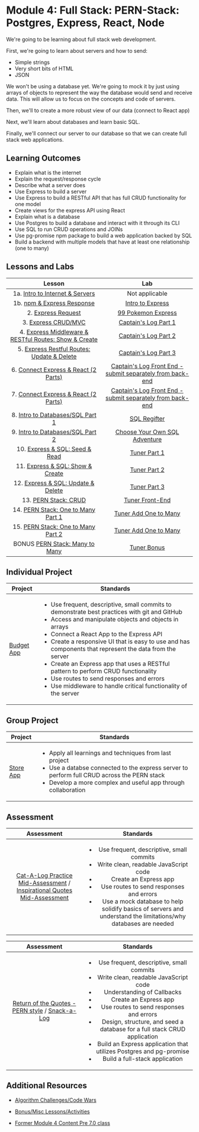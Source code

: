 # Module 4: Full Stack: PERN-Stack: Postgres, Express, React, Node

We're going to be learning about full stack web development.

First, we're going to learn about servers and how to send:

- Simple strings
- Very short bits of HTML
- JSON

We won't be using a database yet. We're going to mock it by just using arrays of objects to represent the way the database would send and receive data. This will allow us to focus on the concepts and code of servers.

Then, we'll to create a more robust view of our data (connect to React app)

Next, we'll learn about databases and learn basic SQL.

Finally, we'll connect our server to our database so that we can create full stack web applications.

## Learning Outcomes

- Explain what is the internet
- Explain the request/response cycle
- Describe what a server does
- Use Express to build a server
- Use Express to build a RESTful API that has full CRUD functionality for one model
- Create views for the express API using React
- Explain what is a database
- Use Postgres to build a database and interact with it through its CLI
- Use SQL to run CRUD operations and JOINs
- Use pg-promise npm package to build a web application backed by SQL
- Build a backend with multiple models that have at least one relationship (one to many)

## Lessons and Labs

|                                            Lesson                                             |                                                                           Lab                                                                           |
| :-------------------------------------------------------------------------------------------: | :-----------------------------------------------------------------------------------------------------------------------------------------------------: |
|         1a. [Intro to Internet & Servers](./intro-to-internet-and-servers/README.md)          |                                                                     Not applicable                                                                      |
|              1b. [npm & Express Response](./intro-to-express-response/README.md)              |                                           [Intro to Express](https://github.com/joinpursuit/intro-to-express)                                           |
|                  2. [Express Request](./intro-to-express-request/README.md)                   |                                         [99 Pokemon Express](https://github.com/joinpursuit/99-pokemon-express)                                         |
|                3. [Express CRUD/MVC](./express-rest-crud-mvc-index/README.md)                 |                                           [Captain's Log Part 1](https://github.com/joinpursuit/captains-log)                                           |
| 4. [Express Middleware & RESTful Routes: Show & Create](./express-rest-show-create/README.md) |                                       [Captain's Log Part 2](https://github.com/joinpursuit/captains-log#part-2)                                        |
|     5. [Express Restful Routes: Update & Delete](./express-rest-delete-update/README.md)      |                                       [Captain's Log Part 3](https://github.com/joinpursuit/captains-log#part-3)                                        |
|           6. [Connect Express & React (2 Parts)](./express-connect-react/README.md)           |                     [Captain's Log Front End - submit separately from back-end](https://github.com/joinpursuit/captains-log-react)                      |
|           7. [Connect Express & React (2 Parts)](./express-connect-react/README.md)           |                     [Captain's Log Front End - submit separately from back-end](https://github.com/joinpursuit/captains-log-react)                      |
|              8. [Intro to Databases/SQL Part 1](./intro-to-sql-part-1/README.md)              |                                               [SQL Regifter](https://github.com/joinpursuit/sql-regifter)                                               |
|              9. [Intro to Databases/SQL Part 2](./intro-to-sql-part-2/README.md)              | [Choose Your Own SQL Adventure](https://github.com/joinpursuit/Pursuit-Core-Web/blob/master/full_stack_express/intro-to-sql-part-2/README2.md#lab-time) |
|              10. [Express & SQL: Seed & Read](./express-sql-seed-read/README.md)              |                                                [Tuner Part 1](https://github.com/joinpursuit/tuner-api)                                                 |
|            11. [Express & SQL: Show & Create](./express-sql-create-show/README.md)            |                                             [Tuner Part 2](https://github.com/joinpursuit/tuner-api#part-2)                                             |
|          12. [Express & SQL: Update & Delete](./express-sql-delete-update/README.md)          |                                             [Tuner Part 3](https://github.com/joinpursuit/tuner-api#part-3)                                             |
|                         13. [PERN Stack: CRUD](./pern-crud/README.md)                         |                                              [Tuner Front-End](https://github.com/joinpursuit/tuner-react)                                              |
|             14. [PERN Stack: One to Many Part 1](./pern-one-to-many-1/README.md)              |                   [Tuner Add One to Many](https://github.com/joinpursuit/tuner-api#bonus-part-5-part-4-is-a-react-app-see-other-repo)                   |
|             15. [PERN Stack: One to Many Part 2](./pern-one-to-many-2/README.md)              |                                  [Tuner Add One to Many](https://github.com/joinpursuit/tuner-api#super-bonus-part-6)                                   |
|                BONUS [PERN Stack: Many to Many](./pern-many-to-many/README.md)                |                                       [Tuner Bonus](https://github.com/joinpursuit/tuner-api#super-bonus-part-6)                                        |

## Individual Project

| Project                                                                   | Standards                                                                                                                                                                                                                                                                                                                                                                                                                                                                                                                                                |
| ------------------------------------------------------------------------- | -------------------------------------------------------------------------------------------------------------------------------------------------------------------------------------------------------------------------------------------------------------------------------------------------------------------------------------------------------------------------------------------------------------------------------------------------------------------------------------------------------------------------------------------------------- |
| [Budget App](https://github.com/joinpursuit/budgeting-app-project-prompt) | <ul><li>Use frequent, descriptive, small commits to demonstrate best practices with git and GitHub</li><li> Access and manipulate objects and objects in arrays</li><li>Connect a React App to the Express API</li><li>Create a responsive UI that is easy to use and has components that represent the data from the server</li><li> Create an Express app that uses a RESTful pattern to perform CRUD functionality </li><li> Use routes to send responses and errors</li><li> Use middleware to handle critical functionality of the server</li></ul> |

## Group Project

| Project                                                        | Standards                                                                                                                                                                                                                                   |
| -------------------------------------------------------------- | ------------------------------------------------------------------------------------------------------------------------------------------------------------------------------------------------------------------------------------------- |
| [Store App](https://github.com/joinpursuit/pern-store-project) | <ul><li>Apply all learnings and techniques from last project</li><li>Use a databse connected to the express server to perform full CRUD across the PERN stack</li><li>Develop a more complex and useful app through collaboration</li></ul> |

## Assessment

|                                                                                                 Assessment                                                                                                 |                                                                                                                                                       Standards                                                                                                                                                        |
| :--------------------------------------------------------------------------------------------------------------------------------------------------------------------------------------------------------: | :--------------------------------------------------------------------------------------------------------------------------------------------------------------------------------------------------------------------------------------------------------------------------------------------------------------------: |
| [Cat-A-Log Practice Mid-Assessment](https://github.com/joinpursuit/express-cat-a-log-api-assessment) / [Inspirational Quotes Mid-Assessment](https://github.com/joinpursuit/express-quotes-api-assessment) | <ul><li> Use frequent, descriptive, small commits</li><li> Write clean, readable JavaScript code</li></li><li> Create an Express app</li><li> Use routes to send responses and errors</li><li>Use a mock database to help solidify basics of servers and understand the limitations/why databases are needed</li></ul> |

|                                                                          Assessment                                                                           |                                                                                                                                                                                                             Standards                                                                                                                                                                                                              |
| :-----------------------------------------------------------------------------------------------------------------------------------------------------------: | :--------------------------------------------------------------------------------------------------------------------------------------------------------------------------------------------------------------------------------------------------------------------------------------------------------------------------------------------------------------------------------------------------------------------------------: |
| [Return of the Quotes - PERN style](https://github.com/joinpursuit/pern-quotes-w-tests) / [Snack-a-Log](https://github.com/joinpursuit/pern-final-assessment) | <ul><li> Use frequent, descriptive, small commits</li><li> Write clean, readable JavaScript code</li><li> Understanding of Callbacks</li><li> Create an Express app</li><li> Use routes to send responses and errors</li><li>Design, structure, and seed a database for a full stack CRUD application</li><li>Build an Express application that utilizes Postgres and pg-promise</li><li> Build a full-stack application</li></ul> |

## Additional Resources

- [Algorithm Challenges/Code Wars](https://github.com/joinpursuit/Pursuit-Core-Web/tree/master/full_stack_express/algorithm-challenges)
- [Bonus/Misc Lessons/Activities](https://github.com/joinpursuit/Pursuit-Core-Web/tree/master/advanced_or_misc/bonus_module_4)

- [Former Module 4 Content Pre 7.0 class](../node/)
